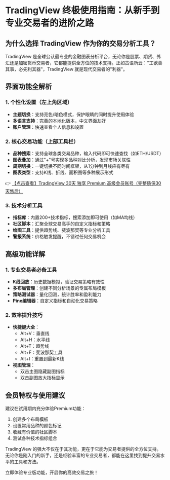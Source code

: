 # TradingView 终极使用指南：从新手到专业交易者的进阶之路

## 为什么选择 TradingView 作为你的交易分析工具？

TradingView 是全球公认最专业的金融图表分析平台，无论你是股票、期货、外汇还是加密货币交易者，它都能提供全方位的技术支持。正如古语所云："工欲善其事，必先利其器"，TradingView 就是现代交易者的"利器"。

## 界面功能全解析

### 1. 个性化设置（左上角区域）
- **主题切换**：支持亮色/暗色模式，保护眼睛的同时提升使用体验
- **多语言支持**：完善的本地化版本，中文界面友好
- **账户管理**：快速查看个人信息和设置

### 2. 核心交易功能（上部工具栏）
- **品种搜索**：支持全球各类交易品种，输入代码即可快速查找（如ETH/USDT）
- **图表叠加**：通过"+"号实现多品种对比分析，发现市场关联性
- **周期切换**：一键切换不同时间框架，从1分钟到月线应有尽有
- **图表类型**：支持K线、折线、面积图等多种展示形式

👉 [【点击查看】TradingView 30天 独享 Premium 高级会员账号（完整质保30天售后）](https://bit.ly/TradingView-Pro)

### 3. 技术分析工具
- **指标库**：内置200+技术指标，搜索添加即可使用（如MA均线）
- **社区脚本**：汇聚全球交易高手的自定义指标和策略
- **绘图工具**：提供趋势线、斐波那契等专业分析工具
- **警报系统**：价格触发提醒，不错过任何交易机会

## 高级功能详解

### 1. 专业交易者必备工具
- **K线回放**：历史数据模拟，验证交易策略有效性
- **多布局管理**：创建不同分析场景的专属布局模板
- **策略测试器**：量化回测，统计胜率和盈利能力
- **Pine编辑器**：自定义指标和自动化交易策略

### 2. 效率提升技巧
- **快捷键大全**：
  - Alt+V：垂直线
  - Alt+H：水平线
  - Alt+T：趋势线
  - Alt+F：斐波那契工具
  - Alt+I：重置到最新K线
- **视图管理**：
  - 双击主图隐藏副图指标
  - 双击副图放大指标显示

## 会员特权与使用建议

建议在试用期内充分体验Premium功能：
1. 创建多个布局模板
2. 设置常用品种的颜色标记
3. 收藏有价值的社区脚本
4. 测试各种技术指标组合

TradingView 的强大不仅在于其功能，更在于它能为交易者提供的全方位支持。无论你是刚入门的新手，还是经验丰富的专业交易者，都能在这里找到提升交易水平的工具和方法。

立即体验专业版功能，开启你的高效交易之旅！